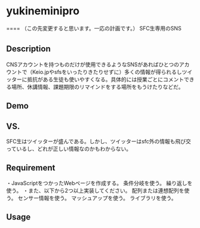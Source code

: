 # yukineminipro
====
（この先変更すると思います。一応の計画です。）
SFC生専用のSNS

## Description　
CNSアカウントを持つものだけが使用できるようなSNSがあればひとつのアカウントで（Keio.jpやsfsをいったりきたりせずに）多くの情報が得られるしツイッターに抵抗がある生徒も使いやすくなる。具体的には授業ごとにコメントできる場所、休講情報、課題期限のリマインドをする場所をもうけたりなどだ。


## Demo


## VS.
SFC生はツイッターが盛んである。しかし、ツイッターはsfc外の情報も飛び交っているし、どれが正しい情報なのかもわからない。
## Requirement
・JavaScriptをつかったWebページを作成する。
条件分岐を使う。
繰り返しを使う。
・また、以下から2つ以上実装してください。
配列または連想配列を使う。
センサー情報を使う。
マッシュアップを使う。
ライブラリを使う。


## Usage
